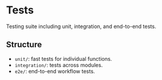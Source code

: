 # Tests

Testing suite including unit, integration, and end-to-end tests.

## Structure
- `unit/`: fast tests for individual functions.
- `integration/`: tests across modules.
- `e2e/`: end-to-end workflow tests.
